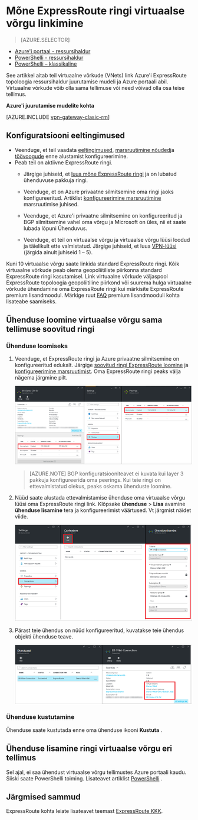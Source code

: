 <properties
   pageTitle="Linkimine on ExpressRoute ringi virtuaalse võrgu ressursihaldur juurutamise mudeli ja Azure portaali abil | Microsoft Azure'i"
   description="Selles dokumendis antakse ülevaade sellest, kuidas linkida ExpressRoute topoloogia virtuaalne võrkude (VNets)."
   services="expressroute"
   documentationCenter="na"
   authors="cherylmc"
   manager="carmonm"
   editor=""
   tags="azure-resource-manager"/>
<tags
   ms.service="expressroute"
   ms.devlang="na"
   ms.topic="article"
   ms.tgt_pltfrm="na"
   ms.workload="infrastructure-services"
   ms.date="10/10/2016"
   ms.author="cherylmc" />

# <a name="link-a-virtual-network-to-an-expressroute-circuit"></a>Mõne ExpressRoute ringi virtuaalse võrgu linkimine

> [AZURE.SELECTOR]
- [Azure'i portaal - ressursihaldur](expressroute-howto-linkvnet-portal-resource-manager.md)
- [PowerShelli - ressursihaldur](expressroute-howto-linkvnet-arm.md)
- [PowerShelli – klassikaline](expressroute-howto-linkvnet-classic.md)



See artikkel aitab teil virtuaalne võrkude (VNets) link Azure'i ExpressRoute topoloogia ressursihaldur juurutamise mudeli ja Azure portaali abil. Virtuaalne võrkude võib olla sama tellimuse või need võivad olla osa teise tellimus.


**Azure'i juurutamise mudelite kohta**

[AZURE.INCLUDE [vpn-gateway-clasic-rm](../../includes/vpn-gateway-classic-rm-include.md)]

## <a name="configuration-prerequisites"></a>Konfiguratsiooni eeltingimused

- Veenduge, et teil vaadata [eeltingimused](expressroute-prerequisites.md), [marsruutimine nõuded](expressroute-routing.md)ja [töövoogude](expressroute-workflows.md) enne alustamist konfigureerimine.
- Peab teil on aktiivne ExpressRoute ringi.
    - Järgige juhiseid, et [luua mõne ExpressRoute ringi](expressroute-howto-circuit-arm.md) ja on lubatud ühenduvuse pakkuja ringi.

    - Veenduge, et on Azure privaatne silmitsemine oma ringi jaoks konfigureeritud. Artiklist [konfigureerimine marsruutimine](expressroute-howto-routing-portal-resource-manager.md) marsruutimise juhised.

    - Veenduge, et Azure'i privaatne silmitsemine on konfigureeritud ja BGP silmitsemine vahel oma võrgu ja Microsoft on üles, nii et saate lubada lõpuni Ühenduvus.

    - Veenduge, et teil on virtuaalse võrgu ja virtuaalse võrgu lüüsi loodud ja täielikult ette valmistatud. Järgige juhiseid, et luua [VPN-lüüsi](../articles/vpn-gateway/vpn-gateway-howto-site-to-site-resource-manager-portal.md) (järgida ainult juhiseid 1 – 5).

Kuni 10 virtuaalse võrgu saate linkida standard ExpressRoute ringi. Kõik virtuaalne võrkude peab olema geopoliitiliste piirkonna standard ExpressRoute ringi kasutamisel. Link virtuaalne võrkude väljaspool ExpressRoute topoloogia geopoliitiline piirkond või suurema hulga virtuaalne võrkude ühendamine oma ExpressRoute ringi kui märkisite ExpressRoute premium lisandmoodul. Märkige ruut [FAQ](expressroute-faqs.md) premium lisandmooduli kohta lisateabe saamiseks.

## <a name="connect-a-virtual-network-in-the-same-subscription-to-a-circuit"></a>Ühenduse loomine virtuaalse võrgu sama tellimuse soovitud ringi


### <a name="to-create-a-connection"></a>Ühenduse loomiseks

1. Veenduge, et ExpressRoute ringi ja Azure privaatne silmitsemine on konfigureeritud edukalt. Järgige [soovitud ringi ExpressRoute loomine](expressroute-howto-circuit-arm.md) ja [konfigureerimine marsruutimist](expressroute-howto-routing-arm.md). Oma ExpressRoute ringi peaks välja nägema järgmine pilt.

    ![ExpressRoute ringi kuvatõmmis](./media/expressroute-howto-linkvnet-portal-resource-manager/routing1.png)

    >[AZURE.NOTE] BGP konfiguratsiooniteavet ei kuvata kui layer 3 pakkuja konfigureerida oma peerings. Kui teie ringi on ettevalmistatud olekus, peaks oskama ühenduste loomine.

2. Nüüd saate alustada ettevalmistamise ühenduse oma virtuaalse võrgu lüüsi oma ExpressRoute ringi link. Klõpsake **ühenduse** > **Lisa** avamine **ühenduse lisamine** tera ja konfigureerimist väärtused. Vt järgmist näidet viide.


    ![Lisage ühenduse kuvatõmmis](./media/expressroute-howto-linkvnet-portal-resource-manager/samesub1.png)  


3. Pärast teie ühendus on nüüd konfigureeritud, kuvatakse teie ühendus objekti ühenduse teave.

    ![Ühenduse objekti kuvatõmmis](./media/expressroute-howto-linkvnet-portal-resource-manager/samesub2.png)


### <a name="to-delete-a-connection"></a>Ühenduse kustutamine

Ühenduse saate kustutada enne oma ühenduse ikooni **Kustuta** .

## <a name="connect-a-virtual-network-in-a-different-subscription-to-a-circuit"></a>Ühenduse lisamine ringi virtuaalse võrgu eri tellimus

Sel ajal, ei saa ühendust virtuaalse võrgu tellimustes Azure portaali kaudu. Siiski saate PowerShelli toiming. Lisateavet artiklist [PowerShelli](expressroute-howto-linkvnet-arm.md) .

## <a name="next-steps"></a>Järgmised sammud

ExpressRoute kohta leiate lisateavet teemast [ExpressRoute KKK](expressroute-faqs.md).
